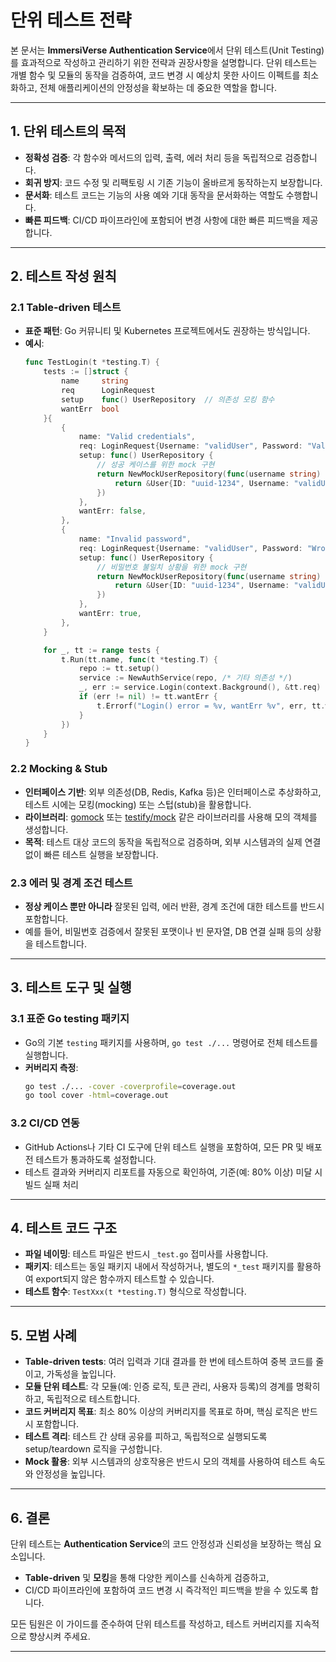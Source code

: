 # 단위 테스트 전략

본 문서는 **ImmersiVerse Authentication Service**에서 단위 테스트(Unit Testing)를 효과적으로 작성하고 관리하기 위한 전략과 권장사항을 설명합니다. 단위 테스트는 개별 함수 및 모듈의 동작을 검증하여, 코드 변경 시 예상치 못한 사이드 이펙트를 최소화하고, 전체 애플리케이션의 안정성을 확보하는 데 중요한 역할을 합니다.

---

## 1. 단위 테스트의 목적

- **정확성 검증**: 각 함수와 메서드의 입력, 출력, 에러 처리 등을 독립적으로 검증합니다.
- **회귀 방지**: 코드 수정 및 리팩토링 시 기존 기능이 올바르게 동작하는지 보장합니다.
- **문서화**: 테스트 코드는 기능의 사용 예와 기대 동작을 문서화하는 역할도 수행합니다.
- **빠른 피드백**: CI/CD 파이프라인에 포함되어 변경 사항에 대한 빠른 피드백을 제공합니다.

---

## 2. 테스트 작성 원칙

### 2.1 Table-driven 테스트

- **표준 패턴**: Go 커뮤니티 및 Kubernetes 프로젝트에서도 권장하는 방식입니다.
- **예시**:
  ```go
  func TestLogin(t *testing.T) {
      tests := []struct {
          name     string
          req      LoginRequest
          setup    func() UserRepository  // 의존성 모킹 함수
          wantErr  bool
      }{
          {
              name: "Valid credentials",
              req: LoginRequest{Username: "validUser", Password: "ValidP@ss123"},
              setup: func() UserRepository {
                  // 성공 케이스를 위한 mock 구현
                  return NewMockUserRepository(func(username string) (*User, error) {
                      return &User{ID: "uuid-1234", Username: "validUser", PasswordHash: "hashedValue"}, nil
                  })
              },
              wantErr: false,
          },
          {
              name: "Invalid password",
              req: LoginRequest{Username: "validUser", Password: "WrongPass"},
              setup: func() UserRepository {
                  // 비밀번호 불일치 상황을 위한 mock 구현
                  return NewMockUserRepository(func(username string) (*User, error) {
                      return &User{ID: "uuid-1234", Username: "validUser", PasswordHash: "hashedValue"}, nil
                  })
              },
              wantErr: true,
          },
      }

      for _, tt := range tests {
          t.Run(tt.name, func(t *testing.T) {
              repo := tt.setup()
              service := NewAuthService(repo, /* 기타 의존성 */)
              _, err := service.Login(context.Background(), &tt.req)
              if (err != nil) != tt.wantErr {
                  t.Errorf("Login() error = %v, wantErr %v", err, tt.wantErr)
              }
          })
      }
  }
  ```

### 2.2 Mocking & Stub

- **인터페이스 기반**: 외부 의존성(DB, Redis, Kafka 등)은 인터페이스로 추상화하고, 테스트 시에는 모킹(mocking) 또는 스텁(stub)을 활용합니다.
- **라이브러리**: [gomock](https://github.com/golang/mock) 또는 [testify/mock](https://github.com/stretchr/testify) 같은 라이브러리를 사용해 모의 객체를 생성합니다.
- **목적**: 테스트 대상 코드의 동작을 독립적으로 검증하며, 외부 시스템과의 실제 연결 없이 빠른 테스트 실행을 보장합니다.

### 2.3 에러 및 경계 조건 테스트

- **정상 케이스 뿐만 아니라** 잘못된 입력, 에러 반환, 경계 조건에 대한 테스트를 반드시 포함합니다.
- 예를 들어, 비밀번호 검증에서 잘못된 포맷이나 빈 문자열, DB 연결 실패 등의 상황을 테스트합니다.

---

## 3. 테스트 도구 및 실행

### 3.1 표준 Go testing 패키지

- Go의 기본 `testing` 패키지를 사용하며, `go test ./...` 명령어로 전체 테스트를 실행합니다.
- **커버리지 측정**:
  ```bash
  go test ./... -cover -coverprofile=coverage.out
  go tool cover -html=coverage.out
  ```

### 3.2 CI/CD 연동

- GitHub Actions나 기타 CI 도구에 단위 테스트 실행을 포함하여, 모든 PR 및 배포 전 테스트가 통과하도록 설정합니다.
- 테스트 결과와 커버리지 리포트를 자동으로 확인하여, 기준(예: 80% 이상) 미달 시 빌드 실패 처리

---

## 4. 테스트 코드 구조

- **파일 네이밍**: 테스트 파일은 반드시 `_test.go` 접미사를 사용합니다.
- **패키지**: 테스트는 동일 패키지 내에서 작성하거나, 별도의 `*_test` 패키지를 활용하여 export되지 않은 함수까지 테스트할 수 있습니다.
- **테스트 함수**: `TestXxx(t *testing.T)` 형식으로 작성합니다.

---

## 5. 모범 사례

- **Table-driven tests**: 여러 입력과 기대 결과를 한 번에 테스트하여 중복 코드를 줄이고, 가독성을 높입니다.
- **모듈 단위 테스트**: 각 모듈(예: 인증 로직, 토큰 관리, 사용자 등록)의 경계를 명확히 하고, 독립적으로 테스트합니다.
- **코드 커버리지 목표**: 최소 80% 이상의 커버리지를 목표로 하며, 핵심 로직은 반드시 포함합니다.
- **테스트 격리**: 테스트 간 상태 공유를 피하고, 독립적으로 실행되도록 setup/teardown 로직을 구성합니다.
- **Mock 활용**: 외부 시스템과의 상호작용은 반드시 모의 객체를 사용하여 테스트 속도와 안정성을 높입니다.

---

## 6. 결론

단위 테스트는 **Authentication Service**의 코드 안정성과 신뢰성을 보장하는 핵심 요소입니다.  
- **Table-driven** 및 **모킹**을 통해 다양한 케이스를 신속하게 검증하고,  
- CI/CD 파이프라인에 포함하여 코드 변경 시 즉각적인 피드백을 받을 수 있도록 합니다.  
  
모든 팀원은 이 가이드를 준수하여 단위 테스트를 작성하고, 테스트 커버리지를 지속적으로 향상시켜 주세요.

---